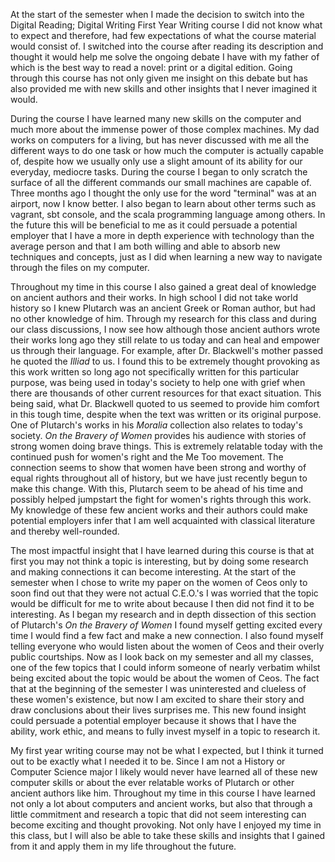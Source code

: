 At the start of the semester when I made the decision to switch into the Digital Reading; Digital Writing First Year Writing course I did not know what to expect and therefore, had few expectations of what the course material would consist of. I switched into the course after reading its description and thought it would help me solve the ongoing debate I have with my father of which is the best way to read a novel: print or a digital edition. Going through this course has not only given me insight on this debate but has also provided me with new skills and other insights that I never imagined it would.

During the course I have learned many new skills on the computer and much more about the immense power of those complex machines. My dad works on computers for a living, but has never discussed with me all the different ways to do one task or how much the computer is actually capable of, despite how we usually only use a slight amount of its ability for our everyday, mediocre tasks. During the course I began to only scratch the surface of all the different commands our small machines are capable of. Three months ago I thought the only use for the word "terminal" was at an airport, now I know better. I also began to learn about other terms such as vagrant, sbt console, and the scala programming language among others. In the future this will be beneficial to me as it could persuade a potential employer that I have a more in depth experience with technology than the average person and that I am both willing and able to absorb new techniques and concepts, just as I did when learning a new way to navigate through the files on my computer.

Throughout my time in this course I also gained a great deal of knowledge on ancient authors and their works. In high school I did not take world history so I knew Plutarch was an ancient Greek or Roman author, but had no other knowledge of him. Through my research for this class and during our class discussions, I now see how although those ancient authors wrote their works long ago they still relate to us today and can heal and empower us through their language. For example, after Dr. Blackwell's mother passed he quoted the *Illiad* to us. I found this to be extremely thought provoking as this work written so long ago not specifically written for this particular purpose, was being used in today's society to help one with grief when there are thousands of other current resources for that exact situation. This being said, what Dr. Blackwell quoted to us seemed to provide him comfort in this tough time, despite when the text was written or its original purpose. One of Plutarch's works in his *Moralia* collection also relates to today's society. *On the Bravery of Women* provides his audience with stories of strong women doing brave things. This is extremely relatable today with the continued push for women's right and the Me Too movement. The connection seems to show that women have been strong and worthy of equal rights throughout all of history, but we have just recently begun to make this change. With this, Plutarch seem to be ahead of his time and possibly helped jumpstart the fight for women's rights through this work. My knowledge of these few ancient works and their authors could make potential employers infer that I am well acquainted with classical literature and thereby well-rounded.

The most impactful insight that I have learned during this course is that at first you may not think a topic is interesting, but by doing some research and making connections it can become interesting. At the start of the semester when I chose to write my paper on the women of Ceos only to soon find out that they were not actual C.E.O.'s I was worried that the topic would be difficult for me to write about because I then did not find it to be interesting. As I began my research and in depth dissection of this section of Plutarch's *On the Bravery of Women* I found myself getting excited every time I would find a few fact and make a new connection. I also found myself telling everyone who would listen about the women of Ceos and their overly public courtships. Now as I look back on my semester and all my classes, one of the few topics that I could inform someone of nearly verbatim whilst being excited about the topic would be about the women of Ceos. The fact that at the beginning of the semester I was uninterested and clueless of these women's existence, but now I am excited to share their story and draw conclusions about their lives surprises me. This new found insight could persuade a potential employer because it shows that I have the ability, work ethic, and means to fully invest myself in a topic to research it.

My first year writing course may not be what I expected, but I think it turned out to be exactly what I needed it to be. Since I am not a History or Computer Science major I likely would never have learned all of these new computer skills or about the ever relatable works of Plutarch or other ancient authors like him. Throughout my time in this course I have learned not only a lot about computers and ancient works, but also that through a little commitment and research a topic that did not seem interesting can become exciting and thought provoking. Not only have I enjoyed my time in this class, but I will also be able to take these skills and insights that I gained from it and apply them in my life throughout the future.
